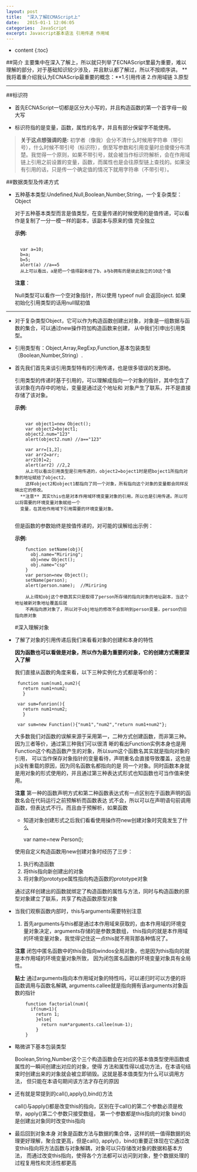```yaml
---
layout: post
title:  "深入了解ECMAScript上"
date:   2015-01-1 12:06:05
categories:  JavaScript
excerpt: Javascript基本语法 引用传递 作用域 
---
```


* content
{:toc}

##简介
  主要集中在深入了解上，所以就只列举了ECNAScript里最为重要，难以理解的部分，对于基础知识较少涉及，并且默认都了解过，所以不按顺序讲。
  **我将着重介绍我认为ECNAScrip最重要的概念：**1.引用传递  2.作用域链  3.原型
  
---

##标识符

  * 首先ECNAScript一切都是区分大小写的，并且构造函数的第一个首字母一般大写
  
  * 标识符指的是变量，函数，属性的名字，并且有部分保留字不能使用。 
  
  > **关于这点想强调的是:** 初学者（像我）会分不清什么时候用字符串（带引号），什么时候不带引号（标识符），倒至写参数和引用变量时总傻傻分布清楚。我觉得一个原则，如果不带引号，就会被当作标识符解析，会在作用域链上引用之前设置的变量，函数，而属性也是会往原型链上查找的。如果没有引用的话，只是传一个确定值的情况下就用字符串（不带引号）。
  
##数据类型及传递方式

  * 五种基本类型:Undefined,Null,Boolean,Number,String，一个复杂类型：Object
  
    对于五种基本类型而言是值类型，在变量传递的时候使用的是值传递，可以看作是复制了一分一模一样的副本，该副本与原来的值 完全独立

    **示例:**
  
    <pre><code class="markdown">  
      var a=10;
      b=a; 
      b=5; 
      alert(a) //a==5 
      从上可以看出，a是把一个值得副本给了b，a与b拥有的是彼此独立的10这个值
    </code></pre>
    
    **注意**：
    
    Null类型可以看作一个空对象指针，所以使用 typeof null 会返回oject. 如果初始化引用类型的话用null赋初值
    
  ---
  
  * 对于复杂类型Object，它可以作为构造函数创建出对象，对象是一组数据与函数的集合，可以通过new操作符加构造函数来创建，
  从中我们引申出引用类型。
  
  * 引用类型有：Object,Array,RegExp,Function,基本包装类型（Boolean,Number,String）.
  
  * 首先我们首先来谈引用类型特有的引用传递，也是很多错误的发源地。
  
      引用类型的传递时基于引用的，可以理解成指向一个对象的指针，其中包含了该对象在内存中的地址，变量是通过这个地址和
对象产生了联系，并不是直接存储了该对象。
      
     **示例:**
    
      <pre><code class="markdown">  
        var object1=new Object();
        var object2=boject1;
        object2.num="123"
        alert(object2.num) //a=="123"
        
        var arr=[1,2];
        var arr2=arr;
        arr2[0]=2;
        alert(arr2) //2,2
        从上可以看出引用类型是引用传递的，object2=boject1时是把boject1所指向对象的地址赋给了object2，
        这样object2和object1都指向了同一个对象，所有指向这个对象的变量都会同样反映出它的修改。
      **注意** 其实this也是对本作用域环境变量对象的引用，所以也是引用传递。所以可以将需要的环境变量对象赋给一个
      变量，在其他作用域下引用需要的环境变量对象。
      </code></pre>

      但是函数的参数始终是按值传递的，对可能的误解给出示例：
      
      **示例:**
      
       
            function setName(obj){
              obj.name="Miriring";
              obj=new Object();
              obj.name="csp"
            }
            var person=new Object();
            setName(person);
            alert(person.name);  //Miriring
            
            从上得知obj这个参数其实只是取得了person所存储的指向对象的地址副本，当这个地址被新对象地址覆盖后就
            不再指向原对象了，所以对于obj地址的修改不会影响到person变量，person仍旧指向原对象
            
    #深入理解对象
   
 * 了解了对象的引用传递后我们来看看对象的创建和本身的特性
   
    **因为函数也可以看做是对象，所以作为最为重要的对象，它的创建方式需要深入了解**
    
    我们直接从函数的角度来看，以下三种实例化方式都是等价的：

        function sum(num1,num2){
          return num1+num2;
          }
  
        var sum=funrion(){
          return num1+num2;
          }
          
        var sum=new Function(){"num1","num2","return num1+num2"};
          
    大多数我们对函数的误解来源于采用第一，二种方式创建函数，而非第三种。因为三者等价，通过第三种我们可以很清
    晰的看出Function实例本身也是用Function这个构造函数产生的对象，所以sum这个函数名其实就是指向对象的引用，
    可以当作保存对象指针的变量看待，声明重名会直接导致覆盖，这也是js没有重载的原因，因为同名函数名都指向的是
    同一个对象。同时函数本身就是用对象的形式使用的，并且通过第三种表达式形式也知函数也可当作值来使用。
  
    **注意** 第一种的函数声明方式和第二种函数表达式有一点区别在于函数声明的函数名会在代码运行之前预解析而函数表达
    式不会，所以可以在声明语句前调用函数，但表达式不行。而且由于预解析，如果函数
        
    * 知道对象创建形式之后我们看看使用操作符new创建对象时究竟发生了什么
      
        var name=new Person();
        
    使用自定义构造函数用new创建对象时经历了三步：
      1. 执行构造函数
      2. 将this指向新创建出的对象
      3. 将对象的prototype属性指向构造函数的prototype对象
          
    通过这样创建出的函数就绑定了构造函数的属性与方法，同时与构造函数的原型对象建立了联系，共享了构造函数原型对象
        
        
  * 当我们观察函数内部时，this与arguments需要特别注意
        
    1. 首先arguments与this都是通过本作用域来获取的，由本作用域的环境变量对象决定，arguments存储的是参数类数组，
    this指向的就是本作用域的环境变量对象，我觉得记住这一点this就不用背那各种情况了。
          
    **注意**  闭包中匿名函数中的this会指向windos全局对象，也是因为this指向的就是本作用域的环境变量对象所致，
    因为闭包匿名函数的环境变量对象具有全局性。
          
    **贴士** 通过arguments指向本作用域对象的特性吗，可以递归时可以方便的将函数调用与函数名解耦,
    arguments.callee就是指向拥有该arguments对象函数的指针
          
            function factorial(num){
              if(num<1){
                return 1;
                }else{
                  return num*arguments.callee(num-1);
                }
            }
          
  * 略微讲下基本包装类型
          
    Boolean,String,Number这个三个构造函数会在对应的基本值类型使用函数或属性的一瞬间创建出对应的对象，使得
    方法和属性得以成功方法，在本语句结束时创建出来的对象就会被立即销毁。这就是基本值类型为什么可以调用方法，
    但只能在本语句期间该方法才存在的原因
          
  * 还有就是常提到的call(),apply(),bind()方法
          
    call()与apply()都是改变this的指向，区别在于call()的第二个参数必须是枚举，apply()第二个参数只接受数组，
    第一个参数都是this指向的对象
    bind()是创建出对象同时改变this指向
          
  * 最后回到对象本身
    对象是函数方法与数据的集合体，这样的统一值得数据的处理更好理解，聚合度更高，但是call(),
    apply()，bind()重要正体现在它通过改变this指向将方法函数与对象解耦，对象可以只存储改对象的数据和基本方法，
    而通过改变this指向，使得各个方法都可以访问到对象，整个数据处理的过程复用性和灵活性都更高
          
          
          
        
        



        
      
        
    
    
    
    
    
    
       
